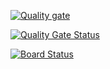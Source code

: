 
[![Quality gate](https://sonarcloud.io/api/project_badges/quality_gate?project=BuildProject)](https://sonarcloud.io/dashboard?id=BuildProject)

[![Quality Gate Status](https://sonarcloud.io/api/project_badges/measure?project=BuildProject&metric=alert_status)](https://sonarcloud.io/dashboard?id=BuildProject)

[![Board Status](https://myarmoor.visualstudio.com/6d91fc88-4fc9-43c0-8dc4-abf6e58ae481/7b0141df-9e04-40cc-a1c2-6105d462ff95/_apis/work/boardbadge/02ae9eff-3717-490f-aa65-9161d994d03e)](https://myarmoor.visualstudio.com/6d91fc88-4fc9-43c0-8dc4-abf6e58ae481/_boards/board/t/7b0141df-9e04-40cc-a1c2-6105d462ff95/Microsoft.RequirementCategory/)

